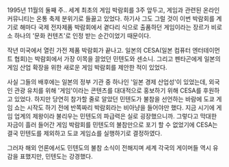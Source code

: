 1995년 11월의 둘째 주.. 
세계 최초의 게임 박람회를 3주 앞두고, 게임과 관련된 온라인 커뮤니티는 온통 축제 분위기로 들끓고 있었다. 
하기사 그도 그럴 것이 이번 박람회를 계기로 해마다 국제 전자제품 박람회에서 곁다리 식으로 출품하던 게임이라는 장르가 비로소 하나의 '문화 컨텐츠'로 인정 받는 순간이었기 때문이다. 

작년 미국에서 열린 가전 제품 박람회가 끝나고. 일본의 CESA(일본 컴퓨터 엔터테이먼트 협회)는 박람회에서 가장 이목을 끌었던 민텐도와 센소니. 그리고 펜타곤에게 일본의 게임 산업 확장을 위한 새로운 게임 박람회를 제안한 적이 있었다. 

사실 그들의 배후에는 일본의 정부 기관 중 하나인 '일본 경제 산업성'이 있었는데, 외국인 관광 유치를 위해 '게임'이라는 콘텐츠를 대대적으로 홍보하기 위해 CESA를 후원하고 있었다. 
하지만 당연히 참가할 줄로 알았던 민텐도가 불참을 선언하는 바람에 도쿄 게임 쇼는 시작도 하기 전에 반쪽짜리 박람회라는 비아냥을 들어야만 했다. 
지금 시기에 게임 업계의 제왕이라 불리우는 민텐도의 파급력은 실로 굉장했으니까. 
그렇다고 막대한 자금이 흘러 들어간 게임 박람회를 민텐도의 불참만으로 포기 할 수 없었기에 CESA는 결국 민텐도를 제외하고 도쿄 게임쇼를 실행하기로 결정하였다. 

그러자 해외 언론에서도 민텐도의 불참 소식이 전해지며 세계 각국의 게이머들 역시 유감을 표했지만, 민텐도는 강경했다. 